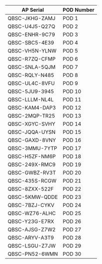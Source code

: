 
| AP Serial     | POD Number |
|---------------|------------|
 QBSC-JKHG-ZAMJ| POD 1      
 QBSC-U4J5-Q27Q	 | POD 2      
 QBSC-ENHR-9C79	 | POD 3      
 QBSC-SBC5-4E39	 | POD 4      
 QBSC-VH5N-YLNW	 | POD 5      
 QBSC-R7ZQ-CFMP	 | POD 6      
 QBSC-SNLA-5QJM	 | POD 7      
 QBSC-RQLY-N485	 | POD 8      
 QBSC-UL4C-8VFU	 | POD 9      
 QBSC-5JU9-3945	 | POD 10     
 QBSC-LLLM-NL4L	 | POD 11     
 QBSC-KAM4-DAP3	 | POD 12     
 QBSC-2MQP-TR25	 | POD 13     
 QBSC-XGYC-SVHY	 | POD 14     
 QBSC-JQQA-UYSN	 | POD 15     
 QBSC-GAXD-8VNY	 | POD 16     
 QBSC-3MMU-7YTP	 | POD 17     
 QBSC-H5ZF-NM6P	 | POD 18     
 QBSC-249X-RMC9	 | POD 19     
 QBSC-GWBZ-RV3T	 | POD 20     
 QBSC-435S-RCGW	 | POD 21     
 QBSC-8ZXX-522F	 | POD 22     
 QBSC-5KMW-QDDE	 | POD 23     
 QBSC-7BZJ-CYKV	 | POD 24     
 QBSC-WZ76-ALHC	 | POD 25     
 QBSC-Y23G-E7RX	 | POD 26     
 QBSC-AJSG-Z7W2	 | POD 27     
 QBSC-ARYV-A3T9	 | POD 28     
 QBSC-LSGU-Z7JW	 | POD 29     
 QBSC-PN52-6WMN	 | POD 30     
